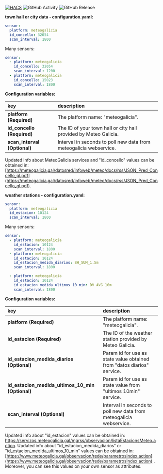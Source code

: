 [![HACS](https://img.shields.io/badge/HACS-Default-orange.svg)](https://hacs.xyz)
![GitHub Activity](https://img.shields.io/github/commit-activity/m/danieldiazi/homeassistant-meteogalicia?label=commits)
![GitHub Release](https://img.shields.io/github/v/release/danieldiazi/homeassistant-meteogalicia)

**town hall or city data -  configuration.yaml:**

```yaml
sensor:
  platform: meteogalicia
  id_concello: 32054
  scan_interval: 1800
```

Many sensors:

``` yaml
sensor:
  - platform: meteogalicia
    id_concello: 32054
    scan_interval: 1200
  - platform: meteogalicia
    id_concello: 15023
    scan_interval: 1800
```


**Configuration variables:**  
  
key | description  
:--- | :---  
**platform (Required)** | The platform name: "meteogalicia".  
**id_concello (Required)** | The ID of your town hall or city hall provided by Meteo Galicia.  
**scan_interval (Optional)** | Interval in seconds to poll new data from meteogalicia webservice. 
  
   
Updated info about MeteoGalicia services and "id_concello" values can be obtained in:  [https://meteogalicia.gal/datosred/infoweb/meteo/docs/rss/JSON_Pred_Concello_gl.pdf](https://meteogalicia.gal/datosred/infoweb/meteo/docs/rss/JSON_Pred_Concello_gl.pdf). 





**weather stations - configuration.yaml:**

```yaml
sensor:
  platform: meteogalicia
  id_estacion: 10124
  scan_interval: 1800
```

Many sensors:

``` yaml
sensor:
  - platform: meteogalicia
    id_estacion: 10124
    scan_interval: 1800
  - platform: meteogalicia
    id_estacion: 10124
    id_estacion_medida_diarios: BH_SUM_1.5m
    scan_interval: 1800

  - platform: meteogalicia
    id_estacion: 10124
    id_estacion_medida_ultimos_10_min: DV_AVG_10m
    scan_interval: 1800

```


**Configuration variables:**  
  
key | description  
:--- | :---  
**platform (Required)** | The platform name: "meteogalicia".  
**id_estacion (Required)** | The ID of the weather station provided by Meteo Galicia.  
**id_estacion_medida_diarios (Optional)** | Param id for use as state value obtained from "datos diarios" service.
**id_estacion_medida_ultimos_10_min (Optional)** | Param id for use as state value from "ultimos 10min" service.
**scan_interval (Optional)** | Interval in seconds to poll new data from meteogalicia webservice. 
  
   
Updated info about "id_estacion" values can be obtained in: https://servizos.meteogalicia.gal/mgrss/observacion/listaEstacionsMeteo.action. 
Updated info about "id_estacion_medida_diarios" or "id_estacion_medida_ultimos_10_min" values can be obtained in: [https://www.meteogalicia.gal/observacion/rede/parametrosIndex.action](https://www.meteogalicia.gal/observacion/rede/parametrosIndex.action) . Moreover, you can see this values on your own sensor as attributes.



